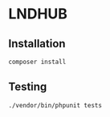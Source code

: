 # LNDHUB

## Installation

```bash
composer install
```

## Testing

```bash
./vendor/bin/phpunit tests
```
